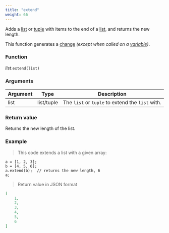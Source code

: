 ```yaml
---
title: "extend"
weight: 66
---
```


Adds a [list](..) or [tuple](../../tuple) with items to the end of a [list](..), and returns the new length.

This function generates a [change](../../../overview/changes) *(except when called on a [variable](../../../overview/variable))*.

### Function

*list*.`extend(list)`

### Arguments

Argument | Type | Description
-------- | ---- | -----------
list | list/tuple | The `list` or `tuple` to extend the `list` with.

### Return value

Returns the new length of the list.

### Example

> This code extends a list with a given array:

```thingsdb,json_response
a = [1, 2, 3];
b = [4, 5, 6];
a.extend(b);  // returns the new length, 6
a;
```

> Return value in JSON format

```json
[
    1,
    2,
    3,
    4,
    5,
    6
]
```

